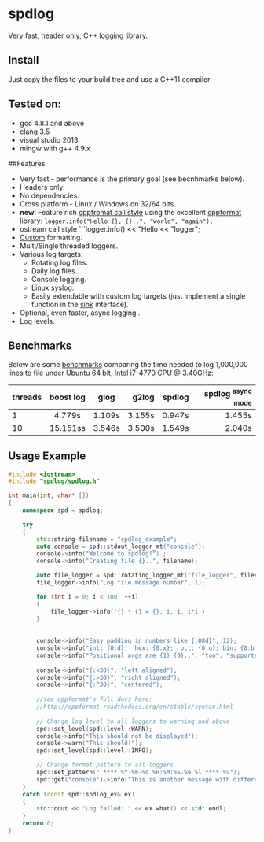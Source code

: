 # spdlog

Very fast, header only, C++ logging library.


## Install
Just copy the files to your build tree and use a C++11 compiler


## Tested on:
* gcc 4.8.1 and above
* clang 3.5
* visual studio 2013
* mingw with g++ 4.9.x

##Features
* Very fast - performance is the primary goal (see becnhmarks below).
* Headers only.
* No dependencies.
* Cross platform - Linux / Windows on 32/64 bits.
* **new**! Feature rich [cppfromat call style](http://cppformat.readthedocs.org/en/stable/syntax.html) using the excellent [cppformat](http://cppformat.github.io/) library:
```logger.info("Hello {}, {}..", "world", "again");```
* ostream call style ```logger.info() << "Hello << "logger";
* [Custom](https://github.com/gabime/spdlog/wiki/Custom-formatting) formatting.
* Multi/Single threaded loggers.
* Various log targets:
    * Rotating log files.
    * Daily log files.
    * Console logging.
    * Linux syslog.
    * Easily extendable with custom log targets  (just implement a single function in the [sink](include/spdlog/sinks/sink.h) interface).
* Optional, even faster, async logging .
* Log levels.




## Benchmarks

Below are some [benchmarks](bench) comparing the time needed to log 1,000,000 lines to file under Ubuntu 64 bit, Intel i7-4770 CPU @ 3.40GHz:

|threads|boost log|glog|g2log|spdlog|spdlog <sup>async mode</sup>|
|-------|:-------:|:-----:|------:|------:|------:|
|1|4.779s|1.109s|3.155s|0.947s|1.455s
|10|15.151ss|3.546s|3.500s|1.549s|2.040s|




## Usage Example
```c++
#include <iostream>
#include "spdlog/spdlog.h"

int main(int, char* [])
{
    namespace spd = spdlog;

    try
    {
        std::string filename = "spdlog_example";
        auto console = spd::stdout_logger_mt("console");
        console->info("Welcome to spdlog!") ;
        console->info("Creating file {}..", filename);

        auto file_logger = spd::rotating_logger_mt("file_logger", filename, 1024 * 1024 * 5, 3);
        file_logger->info("Log file message number", 1);

        for (int i = 0; i < 100; ++i)
        {
            file_logger->info("{} * {} = {}, i, i, i*i );
        }
        
        
        console->info("Easy padding in numbers like {:08d}", 12);
        console->info("int: {0:d};  hex: {0:x};  oct: {0:o}; bin: {0:b}", 42);
        console->info("Positional args are {1} {0}..", "too", "supported): 
        
        console->info("{:<30}", "left aligned");
        console->info("{:>30}", "right aligned");
        console->info("{:^30}", "centered");
        
        //see cppformat's full docs here:
        //http://cppformat.readthedocs.org/en/stable/syntax.html
        
        // Change log level to all loggers to warning and above
        spd::set_level(spd::level::WARN);
        console->info("This should not be displayed");
        console->warn("This should!");
        spd::set_level(spd::level::INFO);

        // Change format pattern to all loggers
        spd::set_pattern(" **** %Y-%m-%d %H:%M:%S.%e %l **** %v");
        spd::get("console")->info("This is another message with different format");
    }
    catch (const spd::spdlog_ex& ex)
    {
        std::cout << "Log failed: " << ex.what() << std::endl;
    }
    return 0;
}
```
